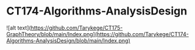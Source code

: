 # CT174-Algorithms-AnalysisDesign
![alt text](https://github.com/Tarykege/CT175-GraphTheory/blob/main/Index.png](https://github.com/Tarykege/CT174-Algorithms-AnalysisDesign/blob/main/Index.png)
